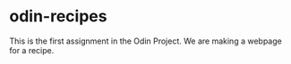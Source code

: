 # odin-recipes
This is the first assignment in the Odin Project.
We are making a webpage for a recipe.